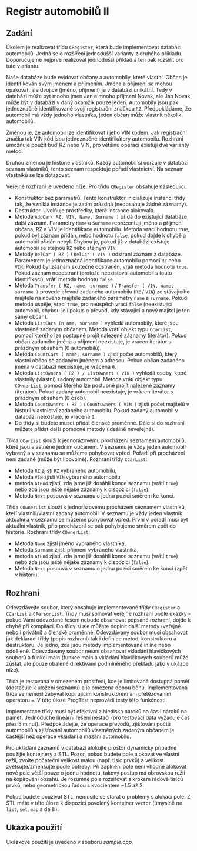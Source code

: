 # Registr automobilů II
## Zadání

Úkolem je realizovat třídu `CRegister`, která bude implementovat databázi automobilů. Jedná se o rozšíření jednodušší varianty z druhého příkladu. Doporučujeme nejprve realizovat jednodušší příklad a ten pak rozšířit pro tuto v ariantu.

Naše databáze bude evidovat občany a automobily, které vlastní. Občan je identifikován svým jménem a příjmením. Jména a příjmení se mohou opakovat, ale dvojice (jméno, příjmení) je v databázi unikátní. Tedy v databázi může být mnoho jmen Jan a mnoho příjmení Novak, ale Jan Novak může být v databázi v daný okamžik pouze jeden. Automobily jsou pak jednoznačně identifikované svojí registrační značkou `RZ`. Předpokládáme, že automobil má vždy jednoho vlastníka, jeden občan může vlastnit několik automobilů.

Změnou je, že automobil lze identifikovat i jeho VIN kódem. Jak registrační značka tak VIN kód jsou jednoznačné identifikátory automobilu. Rozhraní umožňuje použít buď RZ nebo VIN, pro většinu operací existují dvě varianty metod.

Druhou změnou je historie vlastníků. Každý automobil si udržuje v databázi seznam vlastníků, tento seznam respektuje pořadí vlastnictví. Na seznam vlastníků se lze dotazovat.

Veřejné rozhraní je uvedeno níže. Pro třídu `CRegister` obsahuje následující:

* Konstruktor bez parametrů. Tento konstruktor inicializuje instanci třídy tak, že vzniklá instance je zatím prázdná (neobsahuje žádné záznamy).
* Destruktor. Uvolňuje prostředky, které instance alokovala.
* Metoda `AddCar( RZ, VIN, Name, Surname )` přidá do existující databáze další záznam. Parametry `Name` a `Surname` reprezentují jméno a příjmení občana, RZ a VIN je identifikace automobilu. Metoda vrací hodnotu true, pokud byl záznam přidán, nebo hodnotu `false`, pokud dojde k chybě a automobil přidán nebyl. Chybou je, pokud již v databázi existuje automobil se stejnou `RZ` nebo stejným `VIN`.
* Metody `DelCar ( RZ )` / `DelCar ( VIN )` odstraní záznam z databáze. Parametrem je jednoznačná identifikace automobilu pomocí `RZ` nebo `VIN`. Pokud byl záznam skutečně odstraněn, vrátí metoda hodnotu `true`. Pokud záznam neodstraní (protože neexistoval automobil s touto identifikací), vrátí metoda hodnotu `false`.
* Metoda `Transfer ( RZ, name, surname )` / `Transfer ( VIN, name, surname )` provede převod zadaného automobilu (`RZ` / `VIN`) ze stávajícího majitele na nového majitele zadaného parametry `name` a `surname`. Pokud metoda uspěje, vrací `true`, pro neúspěch vrací `false` (neexistující automobil, chybou je i pokus o převod, kdy stávající a nový majitel je ten samý občan).
* Metoda `ListCars (n ame, surname )` vyhledá automobily, které jsou vlastněné zadaným občanem. Metoda vrátí objekt typu `CCarList`, pomocí kterého lze postupně projít nalezené záznamy (iterátor). Pokud občan zadaného jména a příjmení neexistuje, je vrácen iterátor s prázdným obsahem (0 automobilů).
* Metoda `CountCars ( name, surname )` zjistí počet automobilů, který vlastní občan se zadaným jménem a adresou. Pokud občan zadaného jména v databázi neexistuje, je vrácena `0`.
* Metoda `ListOwners ( RZ ) / ListOwners ( VIN )` vyhledá osoby, které vlastnily (vlastní) zadaný automobil. Metoda vrátí objekt typu `COwnerList`, pomocí kterého lze postupně projít nalezené záznamy (iterátor). Pokud zadaný automobil neexistuje, je vrácen iterátor s prázdným obsahem (0 osob).
* Metoda `CountOwners ( RZ )` / `CountOwners ( VIN )` zjistí počet majitelů v historii vlastnictví zadaného automobilu. Pokud zadaný automobil v databázi neexistuje, je vrácena `0`.
* Do třídy si budete muset přidat členské proměnné. Dále si do rozhraní můžete přidat další pomocné metody (ideálně neveřejné).

Třída `CCarList` slouží k jednorázovému procházení seznamem automobilů, které jsou vlastněné jedním občanem. V seznamu je vždy jeden automobil vybraný a v seznamu se můžeme pohybovat vpřed. Pořadí při procházení není zadané (může být libovolné). Rozhraní třídy `CCarList`:

* Metoda `RZ` zjistí `RZ` vybraného automobilu,
* Metoda `VIN` zjistí `VIN` vybraného automobilu,
* metoda `AtEnd` zjistí, zda jsme již dosáhli konce seznamu (vrátí `true`) nebo zda jsou ještě nějaké záznamy k dispozici (`false`).
* Metoda `Next` posouvá v seznamu o jednu pozici směrem ke konci.

Třída `COwnerList` slouží k jednorázovému procházení seznamem vlastníků, kteří vlastnili/vlastní zadaný automobil. V seznamu je vždy jeden vlastník aktuální a v seznamu se můžeme pohybovat vpřed. První v pořadí musí být aktuální vlastník, přio procházení se pak pohybujeme směrem zpět do historie. Rozhraní třídy `COwnerList`:

* Metoda `Name` zjistí jméno vybraného vlastníka,
* Metoda `Surname` zjistí příjmení vybraného vlastníka,
* metoda `AtEnd` zjistí, zda jsme již dosáhli konce seznamu (vrátí `true`) nebo zda jsou ještě nějaké záznamy k dispozici (`false`).
* Metoda `Next` posouvá v seznamu o jednu pozici směrem ke konci (zpět v historii).

## Rozhraní
Odevzdávejte soubor, který obsahuje implementované třídy `CRegister` a `CCarList` a `CPersonList`. Třídy musí splňovat veřejné rozhraní podle ukázky - pokud Vámi odevzdané řešení nebude obsahovat popsané rozhraní, dojde k chybě při kompilaci. Do třídy si ale můžete doplnit další metody (veřejné nebo i privátní) a členské proměnné. Odevzdávaný soubor musí obsahovat jak deklaraci třídy (popis rozhraní) tak i definice metod, konstruktoru a destruktoru. Je jedno, zda jsou metody implementované inline nebo odděleně. Odevzdávaný soubor nesmí obsahovat vkládání hlavičkových souborů a funkci main (funkce main a vkládání hlavičkových souborů může zůstat, ale pouze obalené direktivami podmíněného překladu jako v ukázce níže).

Třída je testovaná v omezeném prostředí, kde je limitovaná dostupná paměť (dostačuje k uložení seznamu) a je omezena dobou běhu. Implementovaná třída se nemusí zabývat kopírujícím konstruktorem ani přetěžováním operátoru `=`. V této úloze ProgTest neprovádí testy této funkčnosti.

Implementace třídy musí být efektivní z hlediska nároků na čas i nároků na paměť. Jednoduché lineární řešení nestačí (pro testovací data vyžaduje čas přes 5 minut). Předpokládejte, že operace převodů, zjišťování počtů automobilů a zjišťování automobilů vlastněných zadaným občanem je častější než operace vkládaní a mazání automobilu.

Pro ukládání záznamů v databázi alokujte prostor dynamicky případně použijte kontejnery z STL. Pozor, pokud budete pole alokovat ve vlastní režii, zvolte počáteční velikost malou (např. tisíc prvků) a velikost zvětšujte/zmenšujte podle potřeby. Při zaplnění pole není vhodné alokovat nové pole větší pouze o jednu hodnotu, takový postup má obrovskou režii na kopírování obsahu. Je rozumné pole rozšiřovat s krokem řádově tisíců prvků, nebo geometrickou řadou s kvocientem ~1.5 až 2.

Pokud budete používat STL, nemusíte se starat o problémy s alokací pole. Z STL máte v této úloze k dispozici povolený kontejner `vector` (úmyslně ne `list`, `set`, `map` a další).

## Ukázka použití
Ukázkové použití je uvedeno v souboru _sample.cpp_.